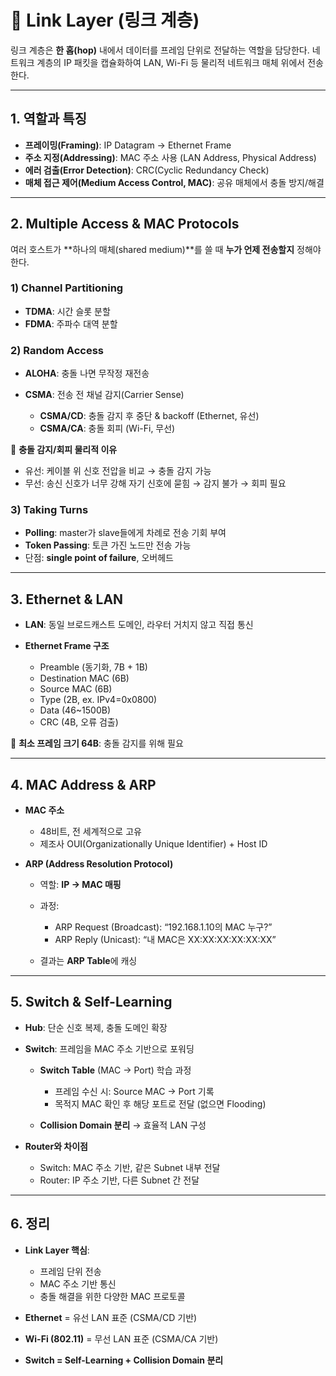 # 📘 Link Layer (링크 계층)

링크 계층은 **한 홉(hop)** 내에서 데이터를 프레임 단위로 전달하는 역할을 담당한다. 네트워크 계층의 IP 패킷을 캡슐화하여 LAN, Wi-Fi 등 물리적 네트워크 매체 위에서 전송한다.

---

## 1. 역할과 특징

-   **프레이밍(Framing)**: IP Datagram → Ethernet Frame
-   **주소 지정(Addressing)**: MAC 주소 사용 (LAN Address, Physical Address)
-   **에러 검출(Error Detection)**: CRC(Cyclic Redundancy Check)
-   **매체 접근 제어(Medium Access Control, MAC)**: 공유 매체에서 충돌 방지/해결

---

## 2. Multiple Access & MAC Protocols

여러 호스트가 **하나의 매체(shared medium)**를 쓸 때 **누가 언제 전송할지** 정해야 한다.

### 1) Channel Partitioning

-   **TDMA**: 시간 슬롯 분할
-   **FDMA**: 주파수 대역 분할

### 2) Random Access

-   **ALOHA**: 충돌 나면 무작정 재전송
-   **CSMA**: 전송 전 채널 감지(Carrier Sense)

    -   **CSMA/CD**: 충돌 감지 후 중단 & backoff (Ethernet, 유선)
    -   **CSMA/CA**: 충돌 회피 (Wi-Fi, 무선)

📌 **충돌 감지/회피 물리적 이유**

-   유선: 케이블 위 신호 전압을 비교 → 충돌 감지 가능
-   무선: 송신 신호가 너무 강해 자기 신호에 묻힘 → 감지 불가 → 회피 필요

### 3) Taking Turns

-   **Polling**: master가 slave들에게 차례로 전송 기회 부여
-   **Token Passing**: 토큰 가진 노드만 전송 가능
-   단점: **single point of failure**, 오버헤드

---

## 3. Ethernet & LAN

-   **LAN**: 동일 브로드캐스트 도메인, 라우터 거치지 않고 직접 통신
-   **Ethernet Frame 구조**

    -   Preamble (동기화, 7B + 1B)
    -   Destination MAC (6B)
    -   Source MAC (6B)
    -   Type (2B, ex. IPv4=0x0800)
    -   Data (46~1500B)
    -   CRC (4B, 오류 검출)

📌 **최소 프레임 크기 64B**: 충돌 감지를 위해 필요

---

## 4. MAC Address & ARP

-   **MAC 주소**

    -   48비트, 전 세계적으로 고유
    -   제조사 OUI(Organizationally Unique Identifier) + Host ID

-   **ARP (Address Resolution Protocol)**

    -   역할: **IP → MAC 매핑**
    -   과정:

        -   ARP Request (Broadcast): “192.168.1.10의 MAC 누구?”
        -   ARP Reply (Unicast): “내 MAC은 XX:XX:XX:XX:XX:XX”

    -   결과는 **ARP Table**에 캐싱

---

## 5. Switch & Self-Learning

-   **Hub**: 단순 신호 복제, 충돌 도메인 확장
-   **Switch**: 프레임을 MAC 주소 기반으로 포워딩

    -   **Switch Table** (MAC → Port) 학습 과정

        -   프레임 수신 시: Source MAC → Port 기록
        -   목적지 MAC 확인 후 해당 포트로 전달 (없으면 Flooding)

    -   **Collision Domain 분리** → 효율적 LAN 구성

-   **Router와 차이점**

    -   Switch: MAC 주소 기반, 같은 Subnet 내부 전달
    -   Router: IP 주소 기반, 다른 Subnet 간 전달

---

## 6. 정리

-   **Link Layer 핵심**:

    -   프레임 단위 전송
    -   MAC 주소 기반 통신
    -   충돌 해결을 위한 다양한 MAC 프로토콜

-   **Ethernet** = 유선 LAN 표준 (CSMA/CD 기반)
-   **Wi-Fi (802.11)** = 무선 LAN 표준 (CSMA/CA 기반)
-   **Switch = Self-Learning + Collision Domain 분리**
